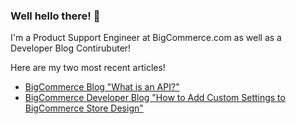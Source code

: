 ### Well hello there! :wave:

I'm a Product Support Engineer at BigCommerce.com as well as a Developer Blog Contirubuter!

Here are my two most recent articles!
- [BigCommerce Blog "What is an API?"](https://www.bigcommerce.com/blog/what-is-an-api/)
- [BigCommerce Developer Blog "How to Add Custom Settings to BigCommerce Store Design"](https://medium.com/@matthew.wyatt/how-to-add-custom-settings-to-bigcommerce-store-design-6c5e1274e5e6)

